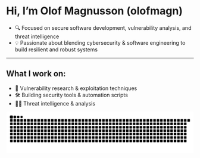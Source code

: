 # Hi, I’m Olof Magnusson (olofmagn) 

- 🔍 Focused on secure software development, vulnerability analysis, and threat intelligence
- 💡 Passionate about blending cybersecurity & software engineering to build resilient and robust systems

---

## What I work on:
- 🐛 Vulnerability research & exploitation techniques  
- 🛠️ Building security tools & automation scripts
- 🕵️‍♂️ Threat intelligence & analysis


![snake gif](https://github.com/olofmagn/olofmagn/blob/output/github-contribution-grid-snake-dark.svg)
